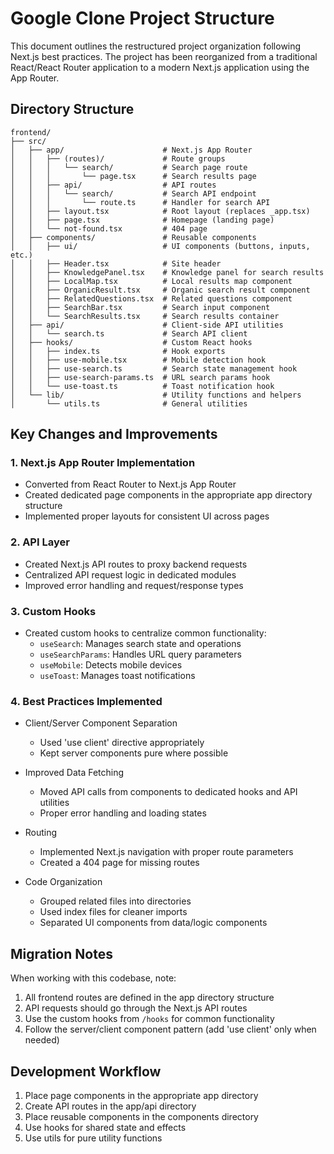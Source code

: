 # Google Clone Project Structure

This document outlines the restructured project organization following Next.js best practices. The project has been reorganized from a traditional React/React Router application to a modern Next.js application using the App Router.

## Directory Structure

```
frontend/
├── src/
│   ├── app/                      # Next.js App Router
│   │   ├── (routes)/             # Route groups
│   │   │   └── search/           # Search page route
│   │   │       └── page.tsx      # Search results page
│   │   ├── api/                  # API routes
│   │   │   └── search/           # Search API endpoint
│   │   │       └── route.ts      # Handler for search API
│   │   ├── layout.tsx            # Root layout (replaces _app.tsx)
│   │   ├── page.tsx              # Homepage (landing page)
│   │   └── not-found.tsx         # 404 page
│   ├── components/               # Reusable components
│   │   ├── ui/                   # UI components (buttons, inputs, etc.)
│   │   ├── Header.tsx            # Site header
│   │   ├── KnowledgePanel.tsx    # Knowledge panel for search results
│   │   ├── LocalMap.tsx          # Local results map component
│   │   ├── OrganicResult.tsx     # Organic search result component
│   │   ├── RelatedQuestions.tsx  # Related questions component
│   │   ├── SearchBar.tsx         # Search input component
│   │   └── SearchResults.tsx     # Search results container
│   ├── api/                      # Client-side API utilities
│   │   └── search.ts             # Search API client
│   ├── hooks/                    # Custom React hooks
│   │   ├── index.ts              # Hook exports
│   │   ├── use-mobile.tsx        # Mobile detection hook
│   │   ├── use-search.ts         # Search state management hook
│   │   ├── use-search-params.ts  # URL search params hook
│   │   └── use-toast.ts          # Toast notification hook
│   └── lib/                      # Utility functions and helpers
│       └── utils.ts              # General utilities
```

## Key Changes and Improvements

### 1. Next.js App Router Implementation

- Converted from React Router to Next.js App Router
- Created dedicated page components in the appropriate app directory structure
- Implemented proper layouts for consistent UI across pages

### 2. API Layer

- Created Next.js API routes to proxy backend requests
- Centralized API request logic in dedicated modules
- Improved error handling and request/response types

### 3. Custom Hooks

- Created custom hooks to centralize common functionality:
  - `useSearch`: Manages search state and operations
  - `useSearchParams`: Handles URL query parameters
  - `useMobile`: Detects mobile devices
  - `useToast`: Manages toast notifications

### 4. Best Practices Implemented

- Client/Server Component Separation
  - Used 'use client' directive appropriately
  - Kept server components pure where possible

- Improved Data Fetching
  - Moved API calls from components to dedicated hooks and API utilities
  - Proper error handling and loading states

- Routing
  - Implemented Next.js navigation with proper route parameters
  - Created a 404 page for missing routes

- Code Organization
  - Grouped related files into directories
  - Used index files for cleaner imports
  - Separated UI components from data/logic components

## Migration Notes

When working with this codebase, note:

1. All frontend routes are defined in the app directory structure
2. API requests should go through the Next.js API routes
3. Use the custom hooks from `/hooks` for common functionality
4. Follow the server/client component pattern (add 'use client' only when needed)

## Development Workflow

1. Place page components in the appropriate app directory
2. Create API routes in the app/api directory
3. Place reusable components in the components directory
4. Use hooks for shared state and effects
5. Use utils for pure utility functions 